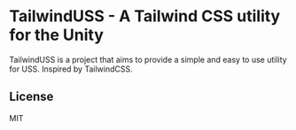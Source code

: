# TailwindUSS - A Tailwind CSS utility for the Unity

TailwindUSS is a project that aims to provide a simple and easy to use utility for USS. Inspired by TailwindCSS.

## License

MIT
